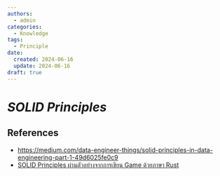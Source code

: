 ```yaml
---
authors:
  - admin
categories:
  - Knowledge
tags:
  - Principle
date:
  created: 2024-06-16
  update: 2024-06-16
draft: true
---
```


# _SOLID Principles_

## References

- https://medium.com/data-engineer-things/solid-principles-in-data-engineering-part-1-49d6025fe0c9
- [SOLID Principles ผ่านตัวอย่างจากการเขียน Game ด้วยภาษา Rust](https://medium.com/@rayato159/%E0%B8%97%E0%B8%B3%E0%B8%84%E0%B8%A7%E0%B8%B2%E0%B8%A1%E0%B9%80%E0%B8%82%E0%B9%89%E0%B8%B2%E0%B9%83%E0%B8%88-solid-principles-%E0%B8%9C%E0%B9%88%E0%B8%B2%E0%B8%99%E0%B8%95%E0%B8%B1%E0%B8%A7%E0%B8%AD%E0%B8%A2%E0%B9%88%E0%B8%B2%E0%B8%87%E0%B8%88%E0%B8%B2%E0%B8%81%E0%B8%81%E0%B8%B2%E0%B8%A3%E0%B9%80%E0%B8%82%E0%B8%B5%E0%B8%A2%E0%B8%99-game-%E0%B8%94%E0%B9%89%E0%B8%A7%E0%B8%A2%E0%B8%A0%E0%B8%B2%E0%B8%A9%E0%B8%B2-rust-e15df8774a9c)
